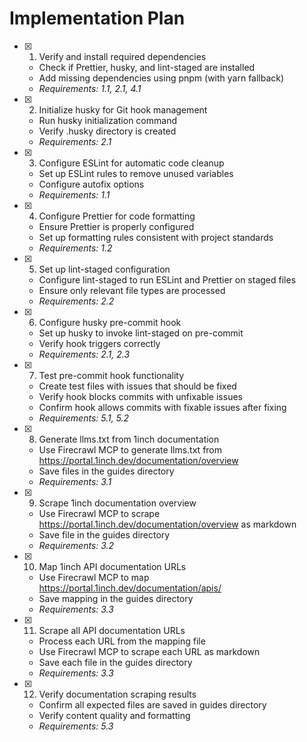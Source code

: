 # Implementation Plan

- [x] 1. Verify and install required dependencies
  - Check if Prettier, husky, and lint-staged are installed
  - Add missing dependencies using pnpm (with yarn fallback)
  - _Requirements: 1.1, 2.1, 4.1_

- [x] 2. Initialize husky for Git hook management
  - Run husky initialization command
  - Verify .husky directory is created
  - _Requirements: 2.1_

- [x] 3. Configure ESLint for automatic code cleanup
  - Set up ESLint rules to remove unused variables
  - Configure autofix options
  - _Requirements: 1.1_

- [x] 4. Configure Prettier for code formatting
  - Ensure Prettier is properly configured
  - Set up formatting rules consistent with project standards
  - _Requirements: 1.2_

- [x] 5. Set up lint-staged configuration
  - Configure lint-staged to run ESLint and Prettier on staged files
  - Ensure only relevant file types are processed
  - _Requirements: 2.2_

- [x] 6. Configure husky pre-commit hook
  - Set up husky to invoke lint-staged on pre-commit
  - Verify hook triggers correctly
  - _Requirements: 2.1, 2.3_

- [x] 7. Test pre-commit hook functionality
  - Create test files with issues that should be fixed
  - Verify hook blocks commits with unfixable issues
  - Confirm hook allows commits with fixable issues after fixing
  - _Requirements: 5.1, 5.2_

- [x] 8. Generate llms.txt from 1inch documentation
  - Use Firecrawl MCP to generate llms.txt from https://portal.1inch.dev/documentation/overview
  - Save files in the guides directory
  - _Requirements: 3.1_

- [x] 9. Scrape 1inch documentation overview
  - Use Firecrawl MCP to scrape https://portal.1inch.dev/documentation/overview as markdown
  - Save file in the guides directory
  - _Requirements: 3.2_

- [x] 10. Map 1inch API documentation URLs
  - Use Firecrawl MCP to map https://portal.1inch.dev/documentation/apis/
  - Save mapping in the guides directory
  - _Requirements: 3.3_

- [x] 11. Scrape all API documentation URLs
  - Process each URL from the mapping file
  - Use Firecrawl MCP to scrape each URL as markdown
  - Save each file in the guides directory
  - _Requirements: 3.3_

- [x] 12. Verify documentation scraping results
  - Confirm all expected files are saved in guides directory
  - Verify content quality and formatting
  - _Requirements: 5.3_
